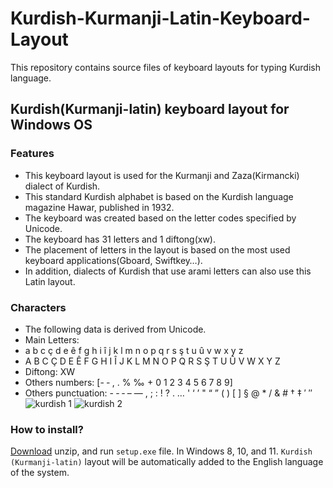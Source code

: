 # Kurdish-Kurmanji-Latin-Keyboard-Layout
This repository contains source files of keyboard layouts for typing Kurdish language.

## Kurdish(Kurmanji-latin) keyboard layout for Windows OS
### Features
- This keyboard layout is used for the Kurmanji and Zaza(Kirmancki) dialect of Kurdish.
- This standard Kurdish alphabet is based on the Kurdish language magazine Hawar, published in 1932.
- The keyboard was created based on the letter codes specified by Unicode.
- The keyboard has 31 letters and 1 diftong(xw).
- The placement of letters in the layout is based on the most used keyboard applications(Gboard, Swiftkey…).
- In addition, dialects of Kurdish that use arami letters can also use this Latin layout.


### Characters
- The following data is derived from Unicode.
- Main Letters: 
- a b c ç d e ê f g h i î j k l m n o p q r s ş t u û v w x y z
-  A B C Ç D E Ê F G H I Î J K L M N O P Q R S Ş T U Û V W X Y Z
-  Diftong: XW
-  Others numbers: [\- ‑ , . % ‰ + 0 1 2 3 4 5 6 7 8 9]
-  Others punctuation:  \- ‐ ‑ – — , ; \: ! ? . … ' ‘ ’ " “ ” ( ) \[ \] § @ * / \& # † ‡ ′ ″
![kurdish 1](https://user-images.githubusercontent.com/72891963/183477234-57cc87ac-cda7-4ff9-bfa6-df77fe36a6a9.jpg)
![kurdish 2](https://user-images.githubusercontent.com/72891963/183477258-a21ccab7-f14f-4334-8081-2f583bdedff0.jpg)


### How to install?
[Download](https://github.com/CrowdsourceKurdish/Kurdish-Kurmanji-Latin-Keyboard-Layout/files/9283857/Kurdish.kurmanji.zip) unzip, and run `setup.exe` file. In Windows 8, 10, and 11. `Kurdish (Kurmanji-latin)` layout will be automatically added to the English language of the system. 
